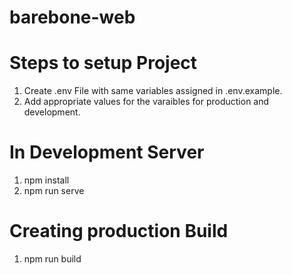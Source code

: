 # barebone-web

# Steps to setup Project
1. Create .env File with same variables assigned in .env.example.
2. Add appropriate values for the varaibles for production and development.

# In Development Server
1. npm install
2. npm run serve

# Creating production Build
1. npm run build